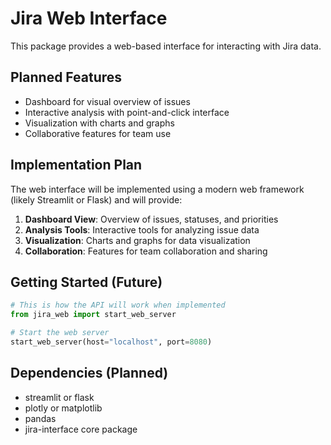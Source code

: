 # Jira Web Interface

This package provides a web-based interface for interacting with Jira data.

## Planned Features

- Dashboard for visual overview of issues
- Interactive analysis with point-and-click interface
- Visualization with charts and graphs
- Collaborative features for team use

## Implementation Plan

The web interface will be implemented using a modern web framework (likely Streamlit or Flask) and will provide:

1. **Dashboard View**: Overview of issues, statuses, and priorities
2. **Analysis Tools**: Interactive tools for analyzing issue data
3. **Visualization**: Charts and graphs for data visualization
4. **Collaboration**: Features for team collaboration and sharing

## Getting Started (Future)

```python
# This is how the API will work when implemented
from jira_web import start_web_server

# Start the web server
start_web_server(host="localhost", port=8080)
```

## Dependencies (Planned)

- streamlit or flask
- plotly or matplotlib
- pandas
- jira-interface core package 